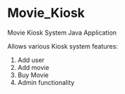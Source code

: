 # Movie_Kiosk
Movie Kiosk System Java Application

Allows various Kiosk system features:
1. Add user
2. Add movie
3. Buy Movie
4. Admin functionality
